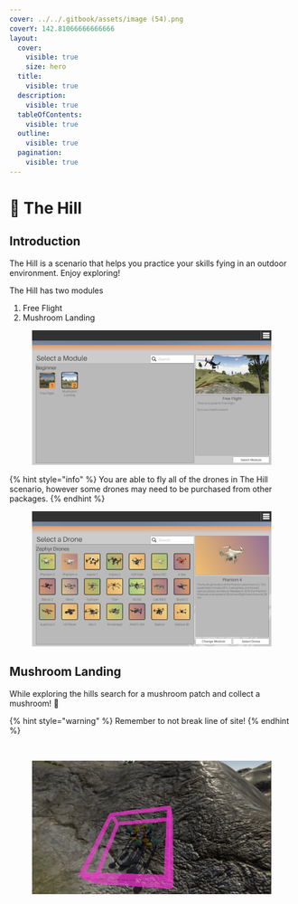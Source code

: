 ```yaml
---
cover: ../../.gitbook/assets/image (54).png
coverY: 142.81066666666666
layout:
  cover:
    visible: true
    size: hero
  title:
    visible: true
  description:
    visible: true
  tableOfContents:
    visible: true
  outline:
    visible: true
  pagination:
    visible: true
---
```


# 🍄 The Hill

## Introduction

The Hill is a scenario that helps you practice your skills fying in an outdoor environment.  Enjoy exploring!

The Hill has two modules

1. Free Flight
2. Mushroom Landing

<figure><img src="../../.gitbook/assets/image (83).png" alt=""><figcaption></figcaption></figure>

{% hint style="info" %}
You are able to fly all of the drones in The Hill scenario, however some drones may need to be purchased from other packages.
{% endhint %}

<figure><img src="../../.gitbook/assets/image (49).png" alt=""><figcaption></figcaption></figure>

## Mushroom Landing

While exploring the hills search for a mushroom patch and collect a mushroom! 🍄

{% hint style="warning" %}
Remember to not break line of site!
{% endhint %}

<figure><img src="../../.gitbook/assets/image (50).png" alt=""><figcaption></figcaption></figure>

<figure><img src="../../.gitbook/assets/image (51).png" alt=""><figcaption></figcaption></figure>

